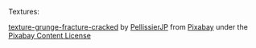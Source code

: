 Textures:

[texture-grunge-fracture-cracked][1] by [PellissierJP][2] from [Pixabay][3] under the [Pixabay Content License][4]

<!-- // LINKS // -->

<!-- Textures: -->

[1]: https://pixabay.com//?utm_source=link-attribution&utm_medium=referral&utm_campaign=image&utm_content=1874580

<!-- Authors: --> 

[2]: https://pixabay.com/users/pellissierjp-785732/?utm_source=link-attribution&utm_medium=referral&utm_campaign=image&utm_content=1874580

<!-- Providers: -->

[3]: https://pixabay.com/

<!-- Licenses: -->

[4]: https://pixabay.com/service/license-summary/
